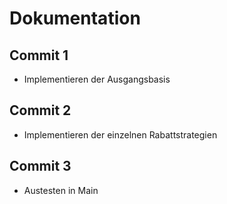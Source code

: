 # Dokumentation
## Commit 1
- Implementieren der Ausgangsbasis
## Commit 2
- Implementieren der einzelnen Rabattstrategien
## Commit 3
- Austesten in Main
